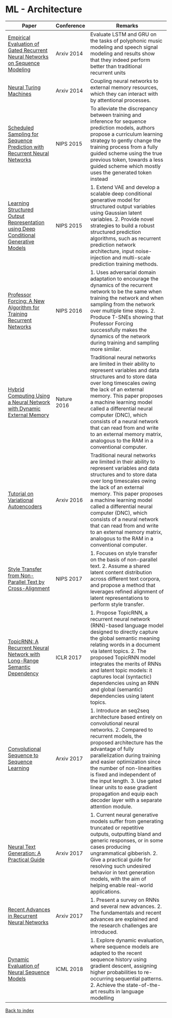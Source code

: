 # ML - Architecture
|Paper|Conference|Remarks
|--|--|--|
|[Empirical Evaluation of Gated Recurrent Neural Networks on Sequence Modeling](https://arxiv.org/pdf/1412.3555)|Arxiv 2014|Evaluate LSTM and GRU on the tasks of polyphonic music modeling and speech signal modeling and results show that they indeed perform better than traditional recurrent units|
|[Neural Turing Machines](https://arxiv.org/pdf/1410.5401)|Arxiv 2014|Coupling neural networks to external memory resources, which they can interact with by attentional processes.|
|[Scheduled Sampling for Sequence Prediction with Recurrent Neural Networks](https://arxiv.org/pdf/1506.03099)|NIPS 2015|To alleviate the discrepancy between training and inference for sequence prediction models, authors propose a curriculum learning strategy to gently change the training process from a fully guided scheme using the true previous token, towards a less guided scheme which mostly uses the generated token instead|
|[Learning Structured Output Representation using Deep Conditional Generative Models](https://papers.nips.cc/paper/5775-learning-structured-output-representation-using-deep-conditional-generative-models)|NIPS 2015|1. Extend VAE and develop a scalable deep conditional generative model for structured output variables using Gaussian latent variables. 2. Provide novel strategies to build a robust structured prediction algorithms, such as recurrent prediction network architecture, input noise-injection and multi-scale prediction training methods.|
|[Professor Forcing: A New Algorithm for Training Recurrent Networks](https://arxiv.org/pdf/1610.09038)|NIPS 2016|1. Uses adversarial domain adaptation to encourage the dynamics of the recurrent network to be the same when training the network and when sampling from the network over multiple time steps. 2. Produce T-SNEs showing that Professor Forcing successfully makes the dynamics of the network during training and sampling more similar.|
|[Hybrid Computing Using a Neural Network with Dynamic External Memory](https://www.nature.com/articles/nature20101)|Nature 2016| Traditional neural networks are limited in their ability to represent variables and data structures and to store data over long timescales owing the lack of an external memory. This paper proposes a machine learning model called a differential neural computer (DNC), which consists of a neural network that can read from and write to an external memory matrix, analogous to the RAM in a conventional computer.|
|[Tutorial on Variational Autoencoders](https://arxiv.org/pdf/1606.05908)|Arxiv 2016| Traditional neural networks are limited in their ability to represent variables and data structures and to store data over long timescales owing the lack of an external memory. This paper proposes a machine learning model called a differential neural computer (DNC), which consists of a neural network that can read from and write to an external memory matrix, analogous to the RAM in a conventional computer.|
|[Style Transfer from Non-Parallel Text by Cross-Alignment](https://arxiv.org/pdf/1705.09655)|NIPS 2017| 1. Focuses on style transfer on the basis of non-parallel text. 2. Assume a shared latent content distribution across different text corpora, and propose a method that leverages refined alignment of latent representations to perform style transfer.|
|[TopicRNN: A Recurrent Neural Network with Long-Range Semantic Dependency](https://openreview.net/pdf?id=rJbbOLcex)|ICLR 2017| 1. Propose TopicRNN, a recurrent neural network (RNN)-based language model designed to directly capture the global semantic meaning relating words in a document via latent topics. 2. The proposed TopicRNN model integrates the merits of RNNs and latent topic models: it captures local (syntactic) dependencies using an RNN and global (semantic) dependencies using latent topics.|
|[Convolutional Sequence to Sequence Learning](https://arxiv.org/pdf/1705.03122)|Arxiv 2017| 1. Introduce an seq2seq architecture based entirely on convolutional neural networks. 2. Compared to recurrent models, the proposed architecture has the advantage of fully parallelization during training and easier optimization since the number of non-linearities is fixed and independent of the input length. 3. Use gated linear units to ease gradient propagation and equip each decoder layer with a separate attention module.|
|[Neural Text Generation: A Practical Guide](https://arxiv.org/pdf/1711.09534)|Arxiv 2017| 1. Current neural generative models suffer from generating truncated or repetitive outputs, outputting bland and generic responses, or in some cases producing ungrammatical gibberish. 2. Give a practical guide for resolving such undesired behavior in text generation models, with the aim of helping enable real-world applications.|
|[Recent Advances in Recurrent Neural Networks](https://arxiv.org/pdf/1801.01078)|Arxiv 2017| 1. Present a survey on RNNs and several new advances. 2. The fundamentals and recent advances are explained and the research challenges are introduced.|
|[Dynamic Evaluation of Neural Sequence Models](http://proceedings.mlr.press/v80/krause18a/krause18a.pdf)|ICML 2018| 1. Explore dynamic evaluation, where sequence models are adapted to the recent sequence history using gradient descent, assigning higher probabilities to re-occurring sequential patterns. 2. Achieve the state-of-the-art results in language modelling|

[Back to index](../README.md)
<!--stackedit_data:
eyJoaXN0b3J5IjpbLTIxMDkzMzc2OTcsLTEyNTgxNzkwNjgsLT
ExNTU0MzY0ODldfQ==
-->